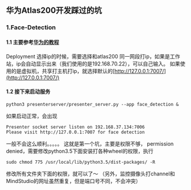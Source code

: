 ## 华为Atlas200开发踩过的坑
### 1.Face-Detection
  #### 1.1 主要参考[华为的教程](https://github.com/Ascend/sample-facedetection)
  Deployment 选择ip的时候，需要选择和atlas200 同一网段打ip，如果是工作站，ip会自动显示出来（我们使用的是192.168.70.22），可以自己输入。
  如果使用的是虚拟机，共享打主机打ip，就选择默认的[http://127.0.0.1:7007/](http://127.0.0.1:7007/)
  #### 1.2 接下来启动服务
  ```shell
  python3 presenterserver/presenter_server.py --app face_detection &
  ```
  如果启动正常，会出现
  ```shell
  Presenter socket server listen on 192.168.37.134:7006
  Please visit http://127.0.0.1:7007 for face detection
  ```
  一般不会这么顺利。。。。。
  这就是第一个坑，主要是权限不够， permission denied，需要修改python3.5下面安装打各种wheel的权限，执行
  ```shell
  sudo chmod 775 /usr/local/lib/python3.5/dist-packages/ -R
  ```
  修改所有文件夹下面的权限，就可以了～   （另外，监控摄像头打channel和MindStudio的网址虽然重复，但是端口号不同，不会冲突）
  
